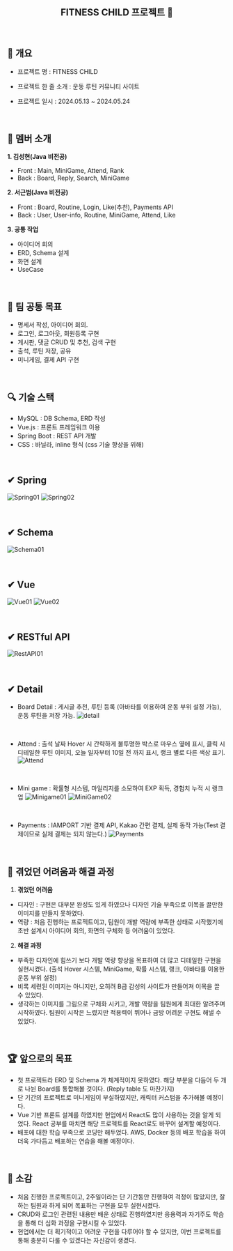 <div align="center">
<h2> FITNESS CHILD 프로젝트 🚩</h2>
</div>
</br>

## 📑 개요

- 프로젝트 명 : FITNESS CHILD
  
- 프로젝트 한 줄 소개 : 운동 루틴 커뮤니티 사이트
  
- 프로젝트 일시 : 2024.05.13 ~ 2024.05.24
  
  </br>
  

## 👥 멤버 소개

**1. 김성현(Java 비전공)**
- Front : Main, MiniGame, Attend, Rank
- Back : Board, Reply, Search, MiniGame

**2. 서근범(Java 비전공)**
- Front : Board, Routine, Login, Like(추천), Payments API
- Back : User, User-info, Routine, MiniGame, Attend, Like

**3. 공통 작업**
- 아이디어 회의
- ERD, Schema 설계
- 화면 설계
- UseCase
   
</br>

## 🚩 팀 공통 목표

- 명세서 작성, 아이디어 회의.
- 로그인, 로그아웃, 회원등록 구현
- 게시판, 댓글 CRUD 및 추천, 검색 구현
- 출석, 루틴 저장, 공유
- 미니게임, 결제 API 구현

</br>

## 🔍 기술 스택

- MySQL : DB Schema, ERD 작성
- Vue.js : 프론트 프레임워크 이용
- Spring Boot : REST API 개발
- CSS : 바닐라, inline 형식 (css 기술 향상을 위해)

</br>

## ✔ Spring
![Spring01](https://github.com/Geunbeom/WebProject/assets/160552393/581c5adc-5f18-4a5a-b898-eab74cf21ab9)
![Spring02](https://github.com/Geunbeom/WebProject/assets/160552393/9ee58f29-247b-4644-87a5-22a4954feadb)

</br>

## ✔ Schema
![Schema01](https://github.com/Geunbeom/WebProject/assets/160552393/1e633c92-e02d-4685-8837-54a842011952)

</br>

## ✔ Vue
![Vue01](https://github.com/Geunbeom/WebProject/assets/160552393/77a8d1af-069f-4128-b1a2-4f6b5d42f921)
![Vue02](https://github.com/Geunbeom/WebProject/assets/160552393/5fbfd427-2621-42f0-a5c6-086840b8443b)


</br>

## ✔ RESTful API
![RestAPI01](https://github.com/Geunbeom/WebProject/assets/160552393/eafe58eb-0e27-4d2f-8fa2-0a472eb20f7d)

</br>

## ✔ Detail

  - Board Detail : 게시글 추천, 루틴 등록 (아바타를 이용하여 운동 부위 설정 가능), 운동 루틴을 저장 가능.
![detail](https://github.com/Geunbeom/WebProject/assets/160552393/e3fee263-878e-4156-bc4a-98d27bb0acb8)

</br>

  - Attend : 출석 날짜 Hover 시 간략하게 불투명한 박스로 마우스 옆에 표시, 클릭 시 디테일한 루틴 이미지, 오늘 일자부터 10일 전 까지 표시, 랭크 별로 다른 색상 표기.
![Attend](https://github.com/Geunbeom/WebProject/assets/160552393/86ece31a-eebb-4574-9ea4-3c388503181a)

</br>

  - Mini game : 확률형 시스템, 마일리지를 소모하여 EXP 획득, 경험치 누적 시 랭크 업
![Minigame01](https://github.com/Geunbeom/WebProject/assets/160552393/f0630c59-4ea4-4020-acb6-52012e73dd9e)
![MiniGame02](https://github.com/Geunbeom/Baekjoon/assets/160552393/5dbd8347-8434-4a5b-bd44-113cfebfdf15)

</br>

  - Payments : IAMPORT 기반 결제 API, Kakao 간편 결제, 실제 동작 가능(Test 결제이므로 실제 결제는 되지 않는다.)
![Payments](https://github.com/Geunbeom/Baekjoon/assets/160552393/da7b42e0-6b05-419e-b6d1-6ae26e4b021c)

</br>


## 📌 겪었던 어려움과 해결 과정

1. **겪었던 어려움**
  - 디자인 : 구현은 대부분 완성도 있게 하였으나 디자인 기술 부족으로 이목을 끌만한 이미지를 만들지 못하였다.
  - 역량 : 처음 진행하는 프로젝트이고, 팀원이 개발 역량에 부족한 상태로 시작했기에 초반 설계시 아이디어 회의, 화면의 구체화 등 어려움이 있었다.

2. **해결 과정**
  - 부족한 디자인에 힘쓰기 보다 개발 역량 향상을 목표하여 더 많고 디테일한 구현을 실현시켰다. (출석 Hover 시스템, MiniGame, 확률 시스템, 랭크, 아바타를 이용한 운동 부위 설정)
  - 비록 세련된 이미지는 아니지만, 오히려 B급 감성의 사이트가 만들어져 이목을 끌 수 있었다.
  - 생각하는 이미지를 그림으로 구체화 시키고, 개발 역량을 팀원에게 최대한 알려주며 시작하였다. 팀원이 시작은 느렸지만 적용력이 뛰어나 금방 어려운 구현도 해낼 수 있었다.

</br>


## 🏆 앞으로의 목표
  - 첫 프로젝트라 ERD 및 Schema 가 체계적이지 못하였다. 해당 부분을 다듬어 두 개로 나뉜 Board를 통합해볼 것이다. (Reply table 도 마찬가지)
  - 단 기간의 프로젝트로 미니게임이 부실하였지만, 캐릭터 커스텀을 추가해볼 예정이다.
  - Vue 기반 프론트 설계를 하였지만 현업에서 React도 많이 사용하는 것을 알게 되었다. React 공부를 마치면 해당 프로젝트를 React로도 바꾸어 설계할 예정이다.
  - 배포에 대한 학습 부족으로 코딩만 해두었다. AWS, Docker 등의 배포 학습을 하여 더욱 가다듬고 배포하는 연습을 해볼 예정이다.

</br>

## 💓 소감
  
- 처음 진행한 프로젝트이고, 2주일이라는 단 기간동안 진행하여 걱정이 많았지만, 잘 하는 팀원과 하게 되어 목표하는 구현을 모두 실현시켰다.
- CRUD와 로그인 관련된 내용만 배운 상태로 진행하였지만 응용력과 자기주도 학습을 통해 더 심화 과정을 구현시킬 수 있었다.
- 현업에서는 더 획기적이고 어려운 구현을 다루어야 할 수 있지만, 이번 프로젝트를 통해 충분히 다룰 수 있겠다는 자신감이 생겼다.

